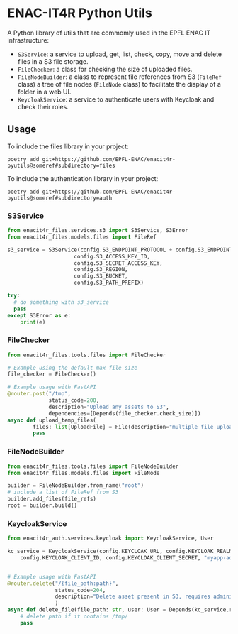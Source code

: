 # ENAC-IT4R Python Utils

A Python library of utils that are commomly used in the EPFL ENAC IT infrastructure:
 
 * `S3Service`: a service to upload, get, list, check, copy, move and delete files in a S3 file storage.
 * `FileChecker`: a class for checking the size of uploaded files.
 * `FileNodeBuilder`: a class to represent file references from S3 (`FileRef` class) a tree of file nodes (`FileNode` class) to facilitate the display of a folder in a web UI.
 * `KeycloakService`: a service to authenticate users with Keycloak and check their roles.

## Usage

To include the files library in your project:

```
poetry add git+https://github.com/EPFL-ENAC/enacit4r-pyutils@someref#subdirectory=files
```
To include the authentication library in your project:

```
poetry add git+https://github.com/EPFL-ENAC/enacit4r-pyutils@someref#subdirectory=auth
```

### S3Service

```python
from enacit4r_files.services.s3 import S3Service, S3Error
from enacit4r_files.models.files import FileRef

s3_service = S3Service(config.S3_ENDPOINT_PROTOCOL + config.S3_ENDPOINT_HOSTNAME,
                     config.S3_ACCESS_KEY_ID,
                     config.S3_SECRET_ACCESS_KEY, 
                     config.S3_REGION,
                     config.S3_BUCKET,
                     config.S3_PATH_PREFIX)

try:
  # do something with s3_service
  pass
except S3Error as e:
    print(e)
```

### FileChecker

```python
from enacit4r_files.tools.files import FileChecker

# Example using the default max file size
file_checker = FileChecker()

# Example usage with FastAPI
@router.post("/tmp",
             status_code=200,
             description="Upload any assets to S3",
             dependencies=[Depends(file_checker.check_size)])
async def upload_temp_files(
        files: list[UploadFile] = File(description="multiple file upload")):
        pass
```

### FileNodeBuilder

```python
from enacit4r_files.tools.files import FileNodeBuilder
from enacit4r_files.models.files import FileNode

builder = FileNodeBuilder.from_name("root")
# include a list of FileRef from S3
builder.add_files(file_refs)
root = builder.build()
```

### KeycloakService
  
```python
from enacit4r_auth.services.keycloak import KeycloakService, User

kc_service = KeycloakService(config.KEYCLOAK_URL, config.KEYCLOAK_REALM, 
    config.KEYCLOAK_CLIENT_ID, config.KEYCLOAK_CLIENT_SECRET, "myapp-admin-role")


# Example usage with FastAPI
@router.delete("/{file_path:path}",
               status_code=204,
               description="Delete asset present in S3, requires administrator role",
               )
async def delete_file(file_path: str, user: User = Depends(kc_service.require_admin())):
    # delete path if it contains /tmp/
    pass

```
